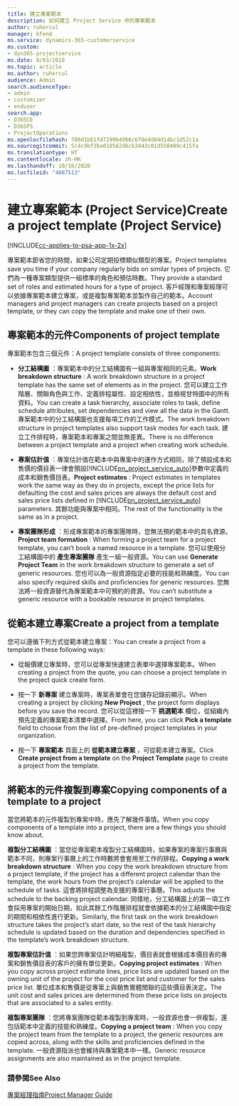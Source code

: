 ```yaml
---
title: 建立專案範本
description: 如何建立 Project Service 中的專案範本
author: ruhercul
manager: kfend
ms.service: dynamics-365-customerservice
ms.custom:
- dyn365-projectservice
ms.date: 8/03/2018
ms.topic: article
ms.author: ruhercul
audience: Admin
search.audienceType:
- admin
- customizer
- enduser
search.app:
- D365CE
- D365PS
- ProjectOperations
ms.openlocfilehash: 700d1bb1fd7299b49b6c6f8e4d84d14bc1d52c1a
ms.sourcegitcommit: 5c4c9bf3ba018562d6cb3443c01d550489c415fa
ms.translationtype: HT
ms.contentlocale: zh-HK
ms.lasthandoff: 10/16/2020
ms.locfileid: "4087513"
---
```

# <a name="create-a-project-template-project-service"></a><span data-ttu-id="4bbd0-103">建立專案範本 (Project Service)</span><span class="sxs-lookup"><span data-stu-id="4bbd0-103">Create a project template (Project Service)</span></span>

[!INCLUDE[cc-applies-to-psa-app-1x-2x](../includes/cc-applies-to-psa-app-1x-2x.md)]

<span data-ttu-id="4bbd0-104">專案範本節省您的時間，如果公司定期投標類似類型的專案。</span><span class="sxs-lookup"><span data-stu-id="4bbd0-104">Project templates save you time if your company regularly bids on similar types of projects.</span></span> <span data-ttu-id="4bbd0-105">它們為一種專案類型提供一組標準的角色和預估時數。</span><span class="sxs-lookup"><span data-stu-id="4bbd0-105">They provide a standard set of roles and estimated hours for a type of project.</span></span> <span data-ttu-id="4bbd0-106">客戶經理和專案經理可以依據專案範本建立專案，或是複製專案範本並製作自己的範本。</span><span class="sxs-lookup"><span data-stu-id="4bbd0-106">Account managers and project managers can create projects based on a project template, or they can copy the template and make one of their own.</span></span>  
  
## <a name="components-of-project-template"></a><span data-ttu-id="4bbd0-107">專案範本的元件</span><span class="sxs-lookup"><span data-stu-id="4bbd0-107">Components of project template</span></span>
 <span data-ttu-id="4bbd0-108">專案範本包含三個元件：</span><span class="sxs-lookup"><span data-stu-id="4bbd0-108">A project template consists of three components:</span></span>  
  
- <span data-ttu-id="4bbd0-109">**分工結構圖** ：專案範本中的分工結構圖有一組與專案相同的元素。</span><span class="sxs-lookup"><span data-stu-id="4bbd0-109">**Work breakdown structure** : A work breakdown structure in a project template has the same set of elements as in the project.</span></span> <span data-ttu-id="4bbd0-110">您可以建立工作階層、關聯角色與工作、定義排程屬性、設定相依性，並檢視甘特圖中的所有資料。</span><span class="sxs-lookup"><span data-stu-id="4bbd0-110">You can create a task hierarchy, associate roles to task, define schedule attributes, set dependencies and view all the data in the Gantt.</span></span> <span data-ttu-id="4bbd0-111">專案範本中的分工結構圖也支援每項工作的工作模式。</span><span class="sxs-lookup"><span data-stu-id="4bbd0-111">The work breakdown structure in project templates also support task modes for each task.</span></span> <span data-ttu-id="4bbd0-112">建立工作排程時，專案範本和專案之間並無差異。</span><span class="sxs-lookup"><span data-stu-id="4bbd0-112">There is no difference between a project template and a project when creating work schedule.</span></span>  
  
- <span data-ttu-id="4bbd0-113">**專案估計值** ：專案估計值在範本中與專案中的運作方式相同，除了預設成本和售價的價目表一律會預設[!INCLUDE[pn_project_service_auto](../includes/pn-project-service-auto.md)]參數中定義的成本和銷售價目表。</span><span class="sxs-lookup"><span data-stu-id="4bbd0-113">**Project estimates** : Project estimates in templates work the same way as they do in projects, except the price lists for defaulting the cost and sales prices are always the default cost and sales price lists defined in [!INCLUDE[pn_project_service_auto](../includes/pn-project-service-auto.md)] parameters.</span></span> <span data-ttu-id="4bbd0-114">其餘功能與專案中相同。</span><span class="sxs-lookup"><span data-stu-id="4bbd0-114">The rest of the functionality is the same as in a project.</span></span>  
  
- <span data-ttu-id="4bbd0-115">**專案團隊形成** ：形成專案範本的專案團隊時，您無法預約範本中的具名資源。</span><span class="sxs-lookup"><span data-stu-id="4bbd0-115">**Project team formation** : When forming a project team for a project template, you can’t book a named resource in a template.</span></span> <span data-ttu-id="4bbd0-116">您可以使用分工結構圖中的 **產生專案團隊** 產生一組一般資源。</span><span class="sxs-lookup"><span data-stu-id="4bbd0-116">You can use **Generate Project Team** in the work breakdown structure to generate a set of generic resources.</span></span> <span data-ttu-id="4bbd0-117">您也可以為一般資源指定必要的技能和熟練度。</span><span class="sxs-lookup"><span data-stu-id="4bbd0-117">You can also specify required skills and proficiencies for generic resources.</span></span> <span data-ttu-id="4bbd0-118">您無法將一般資源替代為專案範本中可預約的資源。</span><span class="sxs-lookup"><span data-stu-id="4bbd0-118">You can’t substitute a generic resource with a bookable resource in project templates.</span></span>  
  
## <a name="create-a-project-from-a-template"></a><span data-ttu-id="4bbd0-119">從範本建立專案</span><span class="sxs-lookup"><span data-stu-id="4bbd0-119">Create a project from a template</span></span>  
 <span data-ttu-id="4bbd0-120">您可以遵循下列方式從範本建立專案：</span><span class="sxs-lookup"><span data-stu-id="4bbd0-120">You can create a project from a template in these following ways:</span></span>  
  
-   <span data-ttu-id="4bbd0-121">從報價建立專案時，您可以從專案快速建立表單中選擇專案範本。</span><span class="sxs-lookup"><span data-stu-id="4bbd0-121">When creating a project from the quote, you can choose a project template in the project quick create form.</span></span>  
  
-   <span data-ttu-id="4bbd0-122">按一下 **新專案** 建立專案時，專案表單會在您儲存記錄前顯示。</span><span class="sxs-lookup"><span data-stu-id="4bbd0-122">When creating a project by clicking **New Project** , the project form displays before you save the record.</span></span> <span data-ttu-id="4bbd0-123">您可以從這裡按一下 **挑選範本** 欄位，從組織內預先定義的專案範本清單中選擇。</span><span class="sxs-lookup"><span data-stu-id="4bbd0-123">From here, you can click **Pick a template** field to choose from the list of pre-defined project templates in your organization.</span></span>  
  
-   <span data-ttu-id="4bbd0-124">按一下 **專案範本** 頁面上的 **從範本建立專案** ，可從範本建立專案。</span><span class="sxs-lookup"><span data-stu-id="4bbd0-124">Click **Create project from a template** on the **Project Template** page to create a project from the template.</span></span>  
  
## <a name="copying-components-of-a-template-to-a-project"></a><span data-ttu-id="4bbd0-125">將範本的元件複製到專案</span><span class="sxs-lookup"><span data-stu-id="4bbd0-125">Copying components of a template to a project</span></span>  
 <span data-ttu-id="4bbd0-126">當您將範本的元件複製到專案中時，應先了解幾件事情。</span><span class="sxs-lookup"><span data-stu-id="4bbd0-126">When you copy components of a template into a project, there are a few things you should know about.</span></span>  
  
 <span data-ttu-id="4bbd0-127">**複製分工結構圖** ：當您從專案範本複製分工結構圖時，如果專案的專案行事曆與範本不同，則專案行事曆上的工作時數將會套用至工作的排程。</span><span class="sxs-lookup"><span data-stu-id="4bbd0-127">**Copying a work breakdown structure** : When you copy the work breakdown structure from a project template, if the project has a different project calendar than the template, the work hours from the project’s calendar will be applied to the schedule of tasks.</span></span> <span data-ttu-id="4bbd0-128">這會將排程調整為支援的專案行事曆。</span><span class="sxs-lookup"><span data-stu-id="4bbd0-128">This adjusts the schedule to the backing project calendar.</span></span> <span data-ttu-id="4bbd0-129">同樣地，分工結構圖上的第一項工作會採用專案的開始日期，如此其餘工作階層排程就會依據範本的分工結構圖中指定的期間和相依性進行更新。</span><span class="sxs-lookup"><span data-stu-id="4bbd0-129">Similarly, the first task on the work breakdown structure takes the project’s start date, so the rest of the task hierarchy schedule is updated based on the duration and dependencies specified in the template’s work breakdown structure.</span></span>  
  
 <span data-ttu-id="4bbd0-130">**複製專案估計值** ：如果您跨專案估計明細複製，價目表就會根據成本價目表的專案和銷售價目表的客戶的擁有單位更新。</span><span class="sxs-lookup"><span data-stu-id="4bbd0-130">**Copying project estimates** : When you copy across project estimate lines, price lists are updated based on the owning unit of the project for the cost price list and customer for the sales price list.</span></span> <span data-ttu-id="4bbd0-131">單位成本和售價是從專案上與銷售實體關聯的這些價目表決定。</span><span class="sxs-lookup"><span data-stu-id="4bbd0-131">The unit cost and sales prices are determined from these price lists on projects that are associated to a sales entity.</span></span>  
  
 <span data-ttu-id="4bbd0-132">**複製專案團隊** ：您將專案團隊從範本複製到專案時，一般資源也會一併複製，還包括範本中定義的技能和熟練度。</span><span class="sxs-lookup"><span data-stu-id="4bbd0-132">**Copying a project team** : When you copy the project team from the template to a project, the generic resources are copied across, along with the skills and proficiencies defined in the template.</span></span> <span data-ttu-id="4bbd0-133">一般資源指派也會維持與專案範本中一樣。</span><span class="sxs-lookup"><span data-stu-id="4bbd0-133">Generic resource assignments are also maintained as in the project template.</span></span>  
  
### <a name="see-also"></a><span data-ttu-id="4bbd0-134">請參閱</span><span class="sxs-lookup"><span data-stu-id="4bbd0-134">See Also</span></span>  
 [<span data-ttu-id="4bbd0-135">專案經理指南</span><span class="sxs-lookup"><span data-stu-id="4bbd0-135">Project Manager Guide</span></span>](../psa/project-manager-guide.md)
